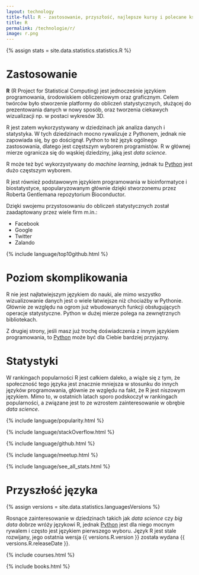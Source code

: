 ```yaml
---
layout: technology
title-full: R - zastosowanie, przyszłość, najlepsze kursy i polecane książki
title: R
permalink: /technologie/r/
image: r.png
---
```


{% assign stats = site.data.statistics.statistics.R %}

# Zastosowanie

**R** (R Project for Statistical Computing) jest jednocześnie językiem programowania, środowiskiem obliczeniowym oraz
graficznym. Celem twórców było stworzenie platformy do obliczeń statystycznych, służącej do prezentowania danych w nowy
sposób, oraz tworzenia ciekawych wizualizacji np. w postaci wykresów 3D.

R jest zatem wykorzystywany w dziedzinach jak analiza danych i statystyka. W tych dziedzinach mocno rywalizuje z
Pythonem, jednak nie zapowiada się, by go doścignął. Python to też język ogólnego zastosowania, dlatego jest częstszym
wyborem programistów. R w głównej mierze ogranicza się do wąskiej dziedziny, jaką jest *data science*.

R może też być wykorzystywany do *machine learning*, jednak tu [Python](/technologie/python) jest dużo częstszym
wyborem.

R jest również podstawowym językiem programowania w bioinformatyce i biostatystyce, spopularyzowanym głównie dzięki
stworzonemu przez Roberta Gentlemana repozytorium Bioconductor.

Dzięki swojemu przystosowaniu do obliczeń statystycznych został zaadaptowany przez wiele firm m.in.:

- Facebook
- Google
- Twitter
- Zalando

{% include language/top10github.html %}

# Poziom skomplikowania

R nie jest najłatwiejszym językiem do nauki, ale mimo wszystko wizualizowanie danych jest o wiele łatwiejsze niż
chociażby w Pythonie. Głównie ze względu na ogrom już wbudowanych funkcji obsługujących operacje statystyczne. Python w
dużej mierze polega na zewnętrznych bibliotekach.

Z drugiej strony, jeśli masz już trochę doświadczenia z innym językiem programowania,
to [Python](/technologie/python) może być dla Ciebie bardziej przyjazny.

# Statystyki

W rankingach popularności R jest całkiem daleko, a wiąże się z tym, że społeczność tego języka jest znacznie mniejsza w
stosunku do innych języków programowania, głównie ze względu na fakt, że R jest niszowym językiem. Mimo to, w ostatnich
latach sporo podskoczył w rankingach popularności, a związane jest to ze wzrostem zainteresowanie w obrębie *data
science*.

{% include language/popularity.html %}

{% include language/stackOverflow.html %}

{% include language/github.html %}

{% include language/meetup.html %}

{% include language/see_all_stats.html %}

# Przyszłość języka

{% assign versions = site.data.statistics.languagesVersions %}

Rosnące zainteresowanie w dziedzinach takich jak *data science* czy *big data* dobrze wróży językowi R,
jednak [Python](/technologie/python) jest dla niego mocnym rywalem i często jest językiem pierwszego wyboru.
Język R jest stale rozwijany, jego ostatnia wersja {{ versions.R.version }} została wydana {{ versions.R.releaseDate }}.

{% include courses.html %}

{% include books.html %}
